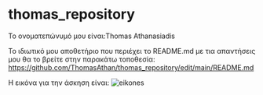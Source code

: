 # thomas_repository
Το ονοματεπώνυμό μου είναι:Thomas Athanasiadis

Το ιδιωτικό μου αποθετήριο που περιέχει το README.md με τια απαντήσεις μου θα το βρείτε στην παρακάτω τοποθεσία: https://github.com/ThomasAthan/thomas_repository/edit/main/README.md

Η εικόνα για την άσκηση είναι: ![eikones](https://user-images.githubusercontent.com/80969550/112315617-f8225900-8cb2-11eb-9c49-d89b490a30c8.jpg)

